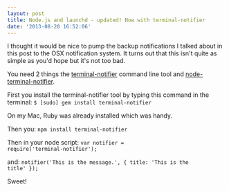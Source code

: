 ```yaml
---
layout: post
title: Node.js and launchd - updated! Now with terminal-notifier
date: '2013-08-20 16:52:06'
---
```


I thought it would be nice to pump the backup notifications I talked about in this post to the OSX notification system. It turns out that this isn't quite as simple as you'd hope but it's not too bad.

You need 2 things the <a href="https://github.com/alloy/terminal-notifier">terminal-notifier</a> command line tool and <a href="https://github.com/evanw/node-terminal-notifier">node-terminal-notifier</a>.

First you install the terminal-notifier tool by typing this command in the terminal:
<code>$ [sudo] gem install terminal-notifier</code>

On my Mac, Ruby was already installed which was handy.

Then you:
<code>npm install terminal-notifier</code>

Then in your node script:
<code>var notifier = require('terminal-notifier');</code>

and:
<code>notifier('This is the message.', { title: 'This is the title' });</code>

Sweet!